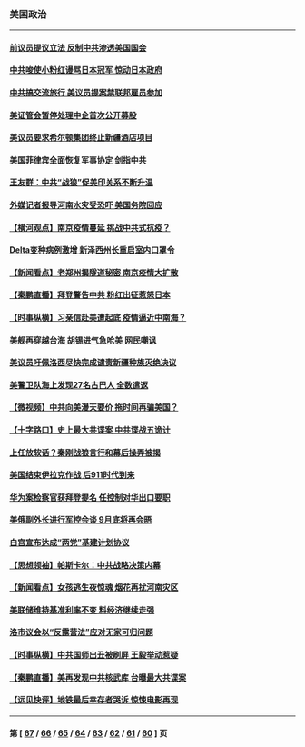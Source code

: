 ### 美国政治
---
#### [前议员提议立法 反制中共渗透美国国会](../../pages/ncid1078159/n13119659.md) 
#### [中共唆使小粉红谩骂日本冠军 惊动日本政府](../../pages/ncid1078159/n13127838.md) 
#### [中共搞交流旅行 美议员提案禁联邦雇员参加](../../pages/ncid1078159/n13127561.md) 
#### [美证管会暂停处理中企首次公开募股](../../pages/ncid1078159/n13127725.md) 
#### [美议员要求希尔顿集团终止新疆酒店项目](../../pages/ncid1078159/n13127358.md) 
#### [美国菲律宾全面恢复军事协定 剑指中共](../../pages/ncid1078159/n13127490.md) 
#### [王友群：中共“战狼”促美印关系不断升温](../../pages/ncid1078159/n13126338.md) 
#### [外媒记者报导河南水灾受恐吓 美国务院回应](../../pages/ncid1078159/n13126026.md) 
#### [【横河观点】南京疫情蔓延 挑战中共式抗疫？](../../pages/ncid1078159/n13125637.md) 
#### [Delta变种病例激增 新泽西州长重启室内口罩令](../../pages/ncid1078159/n13126014.md) 
#### [【新闻看点】老郑州揭隧道秘密 南京疫情大扩散](../../pages/ncid1078159/n13125500.md) 
#### [【秦鹏直播】拜登警告中共 粉红出征惹怒日本](../../pages/ncid1078159/n13125541.md) 
#### [【时事纵横】习亲信赴美遭起底 疫情逼近中南海？](../../pages/ncid1078159/n13125524.md) 
#### [美舰再穿越台海 胡锡进气急呛美 网民嘲讽](../../pages/ncid1078159/n13125189.md) 
#### [美议员吁佩洛西尽快完成谴责新疆种族灭绝决议](../../pages/ncid1078159/n13124647.md) 
#### [美警卫队海上发现27名古巴人 全数遣返](../../pages/ncid1078159/n13124867.md) 
#### [【微视频】中共向美漫天要价 拖时间再骗美国？](../../pages/ncid1078159/n13124864.md) 
#### [【十字路口】史上最大共谍案 中共谍战五诡计](../../pages/ncid1078159/n13124772.md) 
#### [上任放软话？秦刚战狼言行和幕后操弄被揭](../../pages/ncid1078159/n13124586.md) 
#### [美国结束伊拉克作战 后911时代到来](../../pages/ncid1078159/n13122413.md) 
#### [华为案检察官获拜登提名 任控制对华出口要职](../../pages/ncid1078159/n13123328.md) 
#### [美俄副外长进行军控会谈 9月底将再会晤](../../pages/ncid1078159/n13123341.md) 
#### [白宫宣布达成“两党”基建计划协议](../../pages/ncid1078159/n13123193.md) 
#### [【思想领袖】帕斯卡尔：中共战略决策内幕](../../pages/ncid1078159/n13116479.md) 
#### [【新闻看点】女孩逃生夜惊魂 烟花再扰河南灾区](../../pages/ncid1078159/n13122730.md) 
#### [美联储维持基准利率不变 料经济继续走强](../../pages/ncid1078159/n13122631.md) 
#### [洛市议会以“反露营法”应对无家可归问题](../../pages/ncid1078159/n13122946.md) 
#### [【时事纵横】中共国师出丑被刷屏 王毅举动惹疑](../../pages/ncid1078159/n13122785.md) 
#### [【秦鹏直播】美再发现中共核武库 台曝最大共谍案](../../pages/ncid1078159/n13122812.md) 
#### [【远见快评】地铁最后幸存者哭诉 惊悚电影再现](../../pages/ncid1078159/n13122756.md) 

---
#### 第 [ [67](./67.md) / [66](./66.md) / [65](./65.md) / [64](./64.md) / [63](./63.md) / [62](./62.md) / [61](./61.md) / [60](./60.md) ] 页
